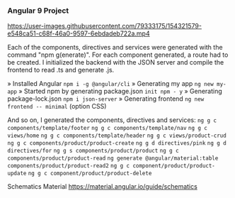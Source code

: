 ### **Angular 9 Project**


https://user-images.githubusercontent.com/79333175/154321579-e548ca51-c68f-46a0-9597-6ebdadeb722a.mp4



Each of the components, directives and services were generated with the command "npm g(enerate)". For each component generated, a route had to be created. I initialized the backend with the JSON server and compile the frontend to read .ts and generate .js.

» Installed Angular
`npm i -g @angular/cli`
» Generating my app
`ng new my-app`
» Started npm by generating package.json
`init npm - y`
» Generating package-lock.json
`npm i json-server`
» Generating frontend
`ng new frontend -- minimal` (option CSS)

And so on, I generated the components, directives and services:
`ng g c components/template/footer`
`ng g c components/template/nav`
`ng g c views/home`
`ng g c components/template/header`
`ng g c views/product-crud`
`ng g c components/product/product-create`
`ng g d directives/pink`
`ng g d directives/for`
`ng g s components/product/product`
`ng g c components/product/product-read`
`ng generate @angular/material:table components/product/product-read2`
`ng g c component/product/product-update`
`ng g c component/product/product-delete`

Schematics Material
https://material.angular.io/guide/schematics
